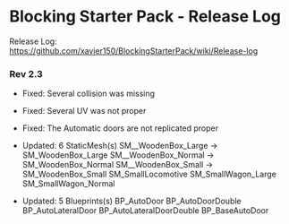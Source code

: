 # Blocking Starter Pack - Release Log
Release Log: https://github.com/xavier150/BlockingStarterPack/wiki/Release-log

### Rev 2.3

- Fixed: Several collision was missing
- Fixed: Several UV was not proper
- Fixed: The Automatic doors are not replicated proper

- Updated: 6 StaticMesh(s)
	SM__WoodenBox_Large -> SM_WoodenBox_Large
	SM__WoodenBox_Normal -> SM_WoodenBox_Normal
	SM__WoodenBox_Small -> SM_WoodenBox_Small
	SM_SmallLocomotive
	SM_SmallWagon_Large
	SM_SmallWagon_Normal

- Updated: 5 Blueprints(s)
	BP_AutoDoor
	BP_AutoDoorDouble
	BP_AutoLateralDoor
	BP_AutoLateralDoorDouble
	BP_BaseAutoDoor
